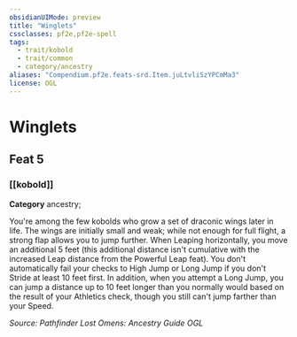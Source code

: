 ```yaml
---
obsidianUIMode: preview
title: "Winglets"
cssclasses: pf2e,pf2e-spell
tags:
  - trait/kobold
  - trait/common
  - category/ancestry
aliases: "Compendium.pf2e.feats-srd.Item.juLtvliSzYPCmMa3"
license: OGL
---
```

# Winglets
## Feat 5
### [[kobold]]

**Category** ancestry; 




You're among the few kobolds who grow a set of draconic wings later in life. The wings are initially small and weak; while not enough for full flight, a strong flap allows you to jump further. When Leaping horizontally, you move an additional 5 feet (this additional distance isn't cumulative with the increased Leap distance from the Powerful Leap feat). You don't automatically fail your checks to High Jump or Long Jump if you don't Stride at least 10 feet first. In addition, when you attempt a Long Jump, you can jump a distance up to 10 feet longer than you normally would based on the result of your Athletics check, though you still can't jump farther than your Speed.

*Source: Pathfinder Lost Omens: Ancestry Guide*
*OGL*